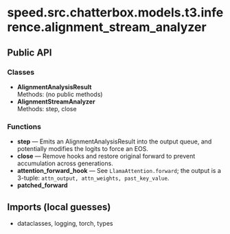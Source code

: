 # speed.src.chatterbox.models.t3.inference.alignment_stream_analyzer

## Public API

### Classes
- **AlignmentAnalysisResult**  
  Methods: (no public methods)
- **AlignmentStreamAnalyzer**  
  Methods: step, close

### Functions
- **step** — Emits an AlignmentAnalysisResult into the output queue, and potentially modifies the logits to force an EOS.
- **close** — Remove hooks and restore original forward to prevent accumulation across generations.
- **attention_forward_hook** — See `LlamaAttention.forward`; the output is a 3-tuple: `attn_output, attn_weights, past_key_value`.
- **patched_forward**

## Imports (local guesses)
- dataclasses, logging, torch, types